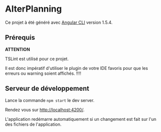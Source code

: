 # AlterPlanning

Ce projet à été généré avec [Angular CLI](https://cli.angular.io/) version 1.5.4.

## Prérequis

__**ATTENTION**__

TSLint est utilisé pour ce projet.

Il est donc impératif d'utiliser le plugin de votre IDE favoris pour que les erreurs ou warning soient affichés. !!!!

## Serveur de développement

Lance la commande `npm start` le dev server. 

Rendez vous sur [http://localhost:4200/](http://localhost:4200/). 

L'application redémarre automatiquement si un changement est fait sur l'un des fichiers de l'application.
